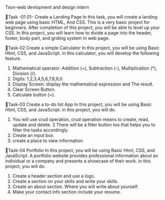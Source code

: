 Txon-web devlopment and design intern

🔰Task -01
01- Create a Landing Page 
In this task, you will create a landing web 
page using basic HTML, And CSS. This is a 
very basic project for beginners. After 
completion of this project, you will be able 
to level up your CSS. In this project, you will 
learn how to divide a page into the header,
footer, body part, and griding system in 
web page.

🔰Task-02
Create a simple Calculator 
In this project, you will be using Basic Html, 
CSS, and JavaScript.
in this calculator, you will develop the 
following feature.
1. Mathematical operator: Addition (+), 
Subtraction (-), Multiplication (*), 
Division (/).
2. Digits: 1,2,3,4,5,6,7,8,9,0.
3. Display Screen: display the
mathematical expression and
The result.
4. Clear Screen Button.
5. Calculate button (=).
   
🔰Task-03
Create a to-do list App 
In this project, you will be using Basic Html, 
CSS, and JavaScript.
in this project, you will do.
1. You will use crud operation, crud 
operation means to create, read, 
update and delete.
2 There will be a filter button too 
 that helps you to filter the
 tasks accordingly.
3. Create an input box.
4. create a place to view information.


🔰Task-04 
Portfolio 
In this project, you will be using Basic Html,
CSS, and JavaScript.
A portfolio website provides professional
information about an individual or a
company and presents a showcase of their
work.
in this project, you will do.
1. Create a header section and use a logo.
2. Create a section on your skills and write
your skills.
3. Create an about section. Where you will
write about yourself.
4. Make your contact info section include
your resume.
